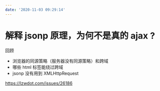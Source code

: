 ```yaml
---
date: '2020-11-03 09:29:14'
---
```


# 解释 jsonp 原理，为何不是真的 ajax ?

回顾

- 浏览器的同源策略（服务器没有同源策略）和跨域
- 哪些 html 标签能绕过跨域
- jsonp 没有用到 XMLHttpRequest

https://lzwdot.com/issues/26186
